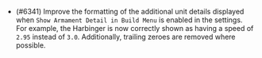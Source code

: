 - (#6341) Improve the formatting of the additional unit details displayed when `Show Armament Detail in Build Menu` is enabled in the settings. For example, the Harbinger is now correctly shown as having a speed of `2.95` instead of `3.0`. Additionally, trailing zeroes are removed where possible.
